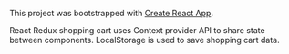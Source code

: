 This project was bootstrapped with [Create React App](https://github.com/facebook/create-react-app).

React Redux shopping cart uses Context provider API to share state between components. LocalStorage is used to save shopping cart data. 
